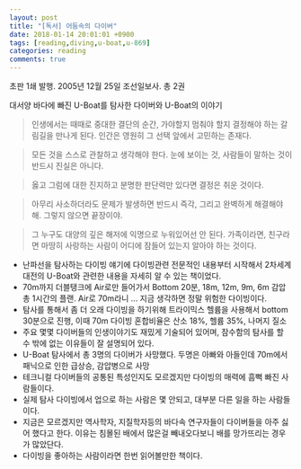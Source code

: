 ```yaml
---
layout: post
title: "[독서] 어둠속의 다이버"
date: 2018-01-14 20:01:01 +0900
tags: [reading,diving,u-boat,u-869]
categories: reading
comments: true
---
```

초판 1쇄 발행. 2005년 12월 25일
조선일보사. 총 2권

대서양 바다에 빠진 U-Boat를 탐사한 다이버와 U-Boat의 이야기

> 인생에서는 때때로 중대한 결단의 순간, 가야할지 멈춰야 할지 결정해야 하는 갈림길을 만나게 된다. 
> 인간은 영원히 그 선택 앞에서 고민하는 존재다.

> 모든 것을 스스로 관찰하고 생각해야 한다. 눈에 보이는 것, 사람들이 말하는 것이 반드시 진실은 아니다.

> 옳고 그럼에 대한 진지하고 분명한 판단력만 있다면 결정은 취운 것이다.

> 아무리 사소하더라도 문제가 발생하면 반드시 즉각, 그리고 완벽하게 해결해야 해. 그렇지 않으면 끝장이야.

> 그 누구도 대양의 깊은 해저에 익명으로 누워있어선 안 된다. 가족이라면, 친구라면 마땅히 사랑하는 사람이 어디에 잠들어 있는지 알아야 하는 것이다.

* 난파선을 탐사하는 다이빙 얘기에 다이빙관련 전문적인 내용부터 시작해서 2차세계대전의 U-Boat와 관련한 내용을 자세히 알 수 있는 책이었다.
* 70m까지 더블탱크에 Air로만 들어가서 Bottom 20분, 18m, 12m, 9m, 6m 감압 총 1시간의 플랜. Air로 70m라니 ... 지금 생각하면 정말 위험한 다이빙이다. 
* 탐사를 통해서 좀 더 오래 다이빙을 하기위해 트라이믹스 헬륨을 사용해서 bottom 30분으로 진행, 이때 70m 다이빙 혼합비율은 산소 18%, 헬륨 35%, 나머지 질소
* 주요 몇몇 다이버들의 인생이야기도 재밌게 기술되어 있어며, 잠수함의 탐사를 할 수 밖에 없는 이유들이 잘 설명되어 있다.
* U-Boat 탐사에서 총 3명의 다이버가 사망했다. 두명은 아빠와 아들인데 70m에서 패닉으로 인한 급상승, 감압병으로 사망
* 테크니컬 다이버들의 공통된 특성인지도 모르겠지만 다이빙의 매력에 흠뻑 빠진 사람들이다.
* 실제 탐사 다이빙에서 업으로 하는 사람은 몇 안되고, 대부분 다른 일을 하는 사람들이다. 
* 지금은 모르겠지만 역사학자, 지질학자등의 바다속 연구자들이 다이버들을 아주 싫어 했다고 한다. 이유는 침몰된 배에서 많은걸 빼내오다보니 배를 망가뜨리는 경우가 많았단다.
* 다이빙을 좋아하는 사람이라면 한번 읽어볼만한 책이다. 